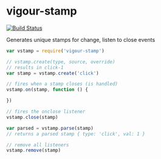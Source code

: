 # vigour-stamp
[![Build Status](https://travis-ci.org/vigour-io/stamp.svg?branch=master)](https://travis-ci.org/vigour-io/stamp)

Generates unique stamps for change, listen to close events

```javascript
var vstamp = require('vigour-stamp')

// vstamp.create(type, source, override)
// results in click-1
var stamp = vstamp.create('click')

// fires when a stamp closes (is handled)
vstamp.on(stamp, function () {

})

// fires the onclose listener
vstamp.close(stamp)

var parsed = vstamp.parse(stamp)
// returns a parsed stamp { type: 'click', val: 1 }

// remove all listeners
vstamp.remove(stamp)

```
